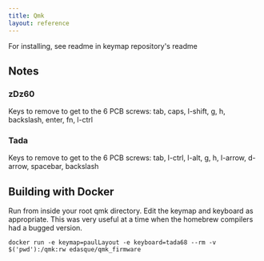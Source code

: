 ```yaml
---
title: Qmk
layout: reference
---
```


For installing, see readme in keymap repository's readme

## Notes
### zDz60
Keys to remove to get to the 6 PCB screws: tab, caps, l-shift, g, h, backslash, enter, fn, l-ctrl

### Tada
Keys to remove to get to the 6 PCB screws: tab, l-ctrl, l-alt, g, h, l-arrow, d-arrow, spacebar, backslash

## Building with Docker
Run from inside your root qmk directory. Edit the keymap and keyboard as appropriate.
This was very useful at a time when the homebrew compilers had a bugged version.
```
docker run -e keymap=paulLayout -e keyboard=tada68 --rm -v $('pwd'):/qmk:rw edasque/qmk_firmware
```

